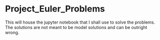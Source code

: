 # Project_Euler_Problems
This will house the jupyter notebook that I shall use to solve the problems. The solutions are not meant to be model solutions and can be outright wrong.
